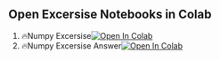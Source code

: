 ## Open Excersise Notebooks in Colab

1. 🔥Numpy Excersise[![Open In Colab](https://colab.research.google.com/assets/colab-badge.svg)](https://colab.research.google.com/github/p810034/course_3.0/blob/main/01_Python/Excersise/Numpy/numpy_excersise.ipynb)
2. 🔥Numpy Excersise Answer[![Open In Colab](https://colab.research.google.com/assets/colab-badge.svg)](https://colab.research.google.com/github/p810034/course_3.0/blob/main/01_Python/Excersise/Numpy/numpy_excersise_answer.ipynb)
